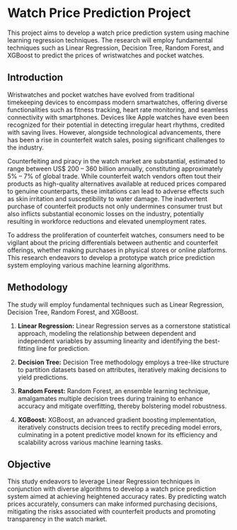 # Watch Price Prediction Project

This project aims to develop a watch price prediction system using machine learning regression techniques. The research will employ fundamental techniques such as Linear Regression, Decision Tree, Random Forest, and XGBoost to predict the prices of wristwatches and pocket watches.

## Introduction

Wristwatches and pocket watches have evolved from traditional timekeeping devices to encompass modern smartwatches, offering diverse functionalities such as fitness tracking, heart rate monitoring, and seamless connectivity with smartphones. Devices like Apple watches have even been recognized for their potential in detecting irregular heart rhythms, credited with saving lives. However, alongside technological advancements, there has been a rise in counterfeit watch sales, posing significant challenges to the industry.

Counterfeiting and piracy in the watch market are substantial, estimated to range between US$ 200 – 360 billion annually, constituting approximately 5% – 7% of global trade. While counterfeit watch vendors often tout their products as high-quality alternatives available at reduced prices compared to genuine counterparts, these imitations can lead to adverse effects such as skin irritation and susceptibility to water damage. The inadvertent purchase of counterfeit products not only undermines consumer trust but also inflicts substantial economic losses on the industry, potentially resulting in workforce reductions and elevated unemployment rates.

To address the proliferation of counterfeit watches, consumers need to be vigilant about the pricing differentials between authentic and counterfeit offerings, whether making purchases in physical stores or online platforms. This research endeavors to develop a prototype watch price prediction system employing various machine learning algorithms.

## Methodology

The study will employ fundamental techniques such as Linear Regression, Decision Tree, Random Forest, and XGBoost.

1. **Linear Regression:** Linear Regression serves as a cornerstone statistical approach, modeling the relationship between dependent and independent variables by assuming linearity and identifying the best-fitting line for prediction.

2. **Decision Tree:** Decision Tree methodology employs a tree-like structure to partition datasets based on attributes, iteratively making decisions to yield predictions.

3. **Random Forest:** Random Forest, an ensemble learning technique, amalgamates multiple decision trees during training to enhance accuracy and mitigate overfitting, thereby bolstering model robustness.

4. **XGBoost:** XGBoost, an advanced gradient boosting implementation, iteratively constructs decision trees to rectify preceding model errors, culminating in a potent predictive model known for its efficiency and scalability across various machine learning tasks.

## Objective

This study endeavors to leverage Linear Regression techniques in conjunction with diverse algorithms to develop a watch price prediction system aimed at achieving heightened accuracy rates. By predicting watch prices accurately, consumers can make informed purchasing decisions, mitigating the risks associated with counterfeit products and promoting transparency in the watch market.
